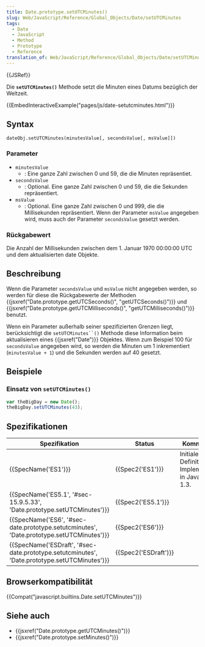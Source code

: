 ```yaml
---
title: Date.prototype.setUTCMinutes()
slug: Web/JavaScript/Reference/Global_Objects/Date/setUTCMinutes
tags:
  - Date
  - JavaScript
  - Method
  - Prototype
  - Reference
translation_of: Web/JavaScript/Reference/Global_Objects/Date/setUTCMinutes
---
```

{{JSRef}}

Die **`setUTCMinutes()`** Methode setzt die Minuten eines Datums bezüglich der Weltzeit.

{{EmbedInteractiveExample("pages/js/date-setutcminutes.html")}}

## Syntax

    dateObj.setUTCMinutes(minutesValue[, secondsValue[, msValue]])

### Parameter

- `minutesValue`
  - : Eine ganze Zahl zwischen 0 und 59, die die Minuten repräsentiet.
- `secondsValue`
  - : Optional. Eine ganze Zahl zwischen 0 und 59, die die Sekunden repräsentiert.
- `msValue`
  - : Optional. Eine ganze Zahl zwischen 0 und 999, die die Millisekunden repräsentiert. Wenn der Parameter `msValue` angegeben wird, muss auch der Parameter `secondsValue` gesetzt werden.

### Rückgabewert

Die Anzahl der Millisekunden zwischen dem 1. Januar 1970 00:00:00 UTC und dem aktualisierten date Objekte.

## Beschreibung

Wenn die Parameter `secondsValue` und `msValue` nicht angegeben werden, so werden für diese die Rückgabewerte der Methoden {{jsxref("Date.prototype.getUTCSeconds()", "getUTCSeconds()")}} und {{jsxref("Date.prototype.getUTCMilliseconds()", "getUTCMilliseconds()")}} benutzt.

Wenn ein Parameter außerhalb seiner spezifizierten Grenzen liegt, berücksichtigt die ` setUTCMinutes``() ` Methode diese Information beim aktualisieren eines {{jsxref("Date")}} Objektes. Wenn zum Beispiel 100 für `secondsValue` angegeben wird, so werden die Minuten um 1 inkrementiert (`minutesValue + 1`) und die Sekunden werden auf 40 gesetzt.

## Beispiele

### Einsatz von `setUTCMinutes()`

```js
var theBigDay = new Date();
theBigDay.setUTCMinutes(43);
```

## Spezifikationen

| Spezifikation                                                                                                                | Status                       | Kommentar                                             |
| ---------------------------------------------------------------------------------------------------------------------------- | ---------------------------- | ----------------------------------------------------- |
| {{SpecName('ES1')}}                                                                                                     | {{Spec2('ES1')}}         | Initiale Definition. Implementiert in JavaScript 1.3. |
| {{SpecName('ES5.1', '#sec-15.9.5.33', 'Date.prototype.setUTCMinutes')}}                             | {{Spec2('ES5.1')}}     |                                                       |
| {{SpecName('ES6', '#sec-date.prototype.setutcminutes', 'Date.prototype.setUTCMinutes')}}         | {{Spec2('ES6')}}         |                                                       |
| {{SpecName('ESDraft', '#sec-date.prototype.setutcminutes', 'Date.prototype.setUTCMinutes')}} | {{Spec2('ESDraft')}} |                                                       |

## Browserkompatibilität

{{Compat("javascript.builtins.Date.setUTCMinutes")}}

## Siehe auch

- {{jsxref("Date.prototype.getUTCMinutes()")}}
- {{jsxref("Date.prototype.setMinutes()")}}
